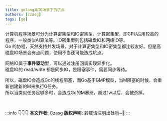 ```yaml
---
title: golang高IO场景下的坑点
authors: [czasg]
tags: [go]
---
```


计算机程序场景可分为计算密集型和IO密集型。计算密集型，即CPU占用较高的程序，一般类似AI算法等。IO密集型则包括磁盘IO和网络IO等。    
Go 的协程，天然支持并发场景，对于计算密集型和IO密集型都比较友好。但是高磁盘IO场景会有点问题，使用不当还可能造成坑点。

<!--truncate-->

网络IO属于**事件驱动**型，可以通过注册回调实现异步化。     
磁盘IO的 read/write 都是同步IO，是阻塞事件，需要同步等待。

所以，磁盘IO会造成Go的线程阻塞，而Go基于GMP模型，当M阻塞的时候，会重新创建新的M来执行G任务。   
所以当类似任务足够多时，会造成Go的M暴涨，超过1w以后，会被杀掉。



<br/>

:::info 👇👇👇
**本文作者:** Czasg
**版权声明:** 转载请注明出处哦~👮‍
:::